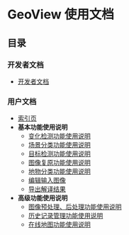 # GeoView 使用文档

## 目录

### 开发者文档

+ [开发者文档](./dev.md)

### 用户文档

+ [索引页](./user.md)
+ **基本功能使用说明**
    - [变化检测功能使用说明](./change_detection.md)
    - [场景分类功能使用说明](./classification.md)
    - [目标检测功能使用说明](./object_detection.md)
    - [图像复原功能使用说明](./image_restoration.md)
    - [地物分类功能使用说明](./semantic_segmentation.md)
    - [编辑输入图像](./edit_image.md)
    - [导出解译结果](./export_results.md)
+ **高级功能使用说明**
    - [图像预处理、后处理功能使用说明](./functions.md)
    - [历史记录管理功能使用说明](./history.md)
    - [在线地图功能使用说明](./online_BMap.md)
